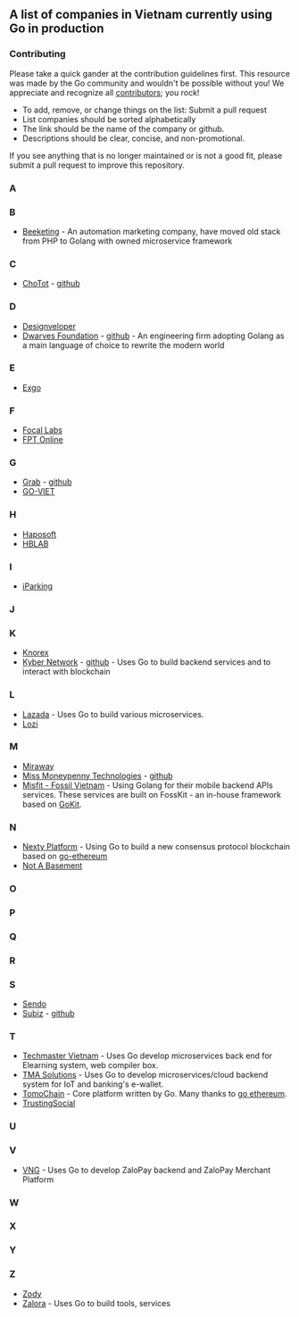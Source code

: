 ## A list of companies in Vietnam currently using Go in production

### Contributing

Please take a quick gander at the contribution guidelines first. This resource was made by the Go community and wouldn't be possible without you! We appreciate and recognize all [contributors](https://github.com/golang-vietnam/companies/graphs/contributors); you rock!

- To add, remove, or change things on the list: Submit a pull request
- List companies should be sorted alphabetically
- The link should be the name of the company or github.
- Descriptions should be clear, concise, and non-promotional.

If you see anything that is no longer maintained or is not a good fit, please submit a pull request to improve this repository.

### A

### B

- [Beeketing](https://beeketing.com) - An automation marketing company, have moved old stack from PHP to Golang with owned microservice framework

### C

- [ChoTot](https://www.chotot.com/) - [github](https://github.com/ChoTotOSS)

### D

- [Designveloper](https://www.designveloper.com/)
- [Dwarves Foundation](https://dwarves.foundation) - [github](https://github.com/dwarvesf) - An engineering firm adopting Golang as a main language of choice to rewrite the modern world

### E

- [Exgo](https://www.exgo.vn)

### F

- [Focal Labs](https://www.linkedin.com/company/focal-labs-jsc)
- [FPT Online](https://fptonline.net/)

### G

- [Grab](https://www.grab.com/) - [github](https://github.com/grab)
- [GO-VIET](http://www.go-viet.vn)

### H
- [Haposoft](https://haposoft.com)
- [HBLAB](https://hblab.vn)

### I

- [iParking](https://www.iparking.vn/)

### J

### K

- [Knorex](https://www.knorex.com/)
- [Kyber Network](https://kyber.network/) - [github](https://github.com/KyberNetwork) - Uses Go to build backend services and to interact with blockchain

### L

- [Lazada](https://github.com/lazada) - Uses Go to build various microservices.
- [Lozi](https://lozi.vn/)

### M

- [Miraway](http://miraway.vn/)
- [Miss Moneypenny Technologies](https://missmp.eu/) - [github](https://github.com/missmp)
- [Misfit - Fossil Vietnam](https://misfit.com/) - Using Golang for their mobile backend APIs services. These services are built on FossKit - an in-house framework based on [GoKit](https://gokit.io/).

### N

- [Nexty Platform](https://nexty.io) - Using Go to build a new consensus protocol blockchain based on [go-ethereum](https://github.com/ethereum/go-ethereum)
- [Not A Basement](http://www.notabasement.com/)

### O

### P

### Q

### R

### S

- [Sendo](https://www.sendo.vn/)
- [Subiz](https://subiz.com/) - [github](https://github.com/subiz)

### T

- [Techmaster Vietnam](https://techmaster.vn) - Uses Go develop microservices back end for Elearning system, web compiler box.
- [TMA Solutions](https://www.tmasolutions.com/) - Uses Go to develop microservices/cloud backend system for IoT and banking's e-wallet.
- [TomoChain](https://tomochain.com) - Core platform written by Go. Many thanks to [go ethereum](https://github.com/ethereum/go-ethereum).
- [TrustingSocial](https://trustingsocial.com/)

### U

### V

- [VNG](https://www.vng.com.vn/) - Uses Go to develop ZaloPay backend and ZaloPay Merchant Platform

### W

### X

### Y

### Z

- [Zody](https://zody.vn/)
- [Zalora](https://github.com/zalora) - Uses Go to build tools, services
